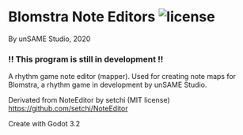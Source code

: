 # Blomstra Note Editors ![license](https://img.shields.io/badge/license-MIT-green.svg?style=flat-square)
By unSAME Studio, 2020



### !! This program is still in development !!



A rhythm game note editor (mapper).
Used for creating note maps for Blomstra, a rhythm game in development by unSAME Studio.



Derivated from NoteEditor by setchi (MIT license)
https://github.com/setchi/NoteEditor



Create with Godot 3.2
